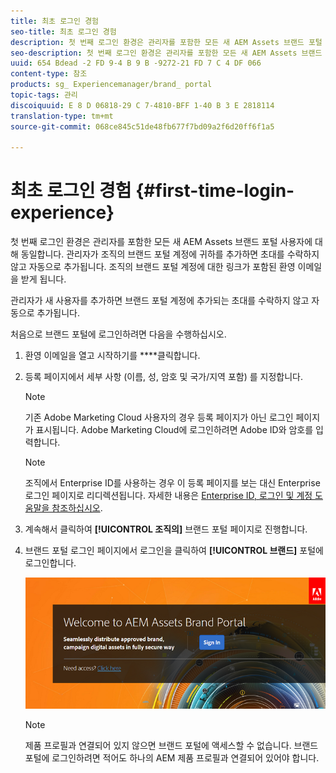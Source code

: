 ```yaml
---
title: 최초 로그인 경험
seo-title: 최초 로그인 경험
description: 첫 번째 로그인 환경은 관리자를 포함한 모든 새 AEM Assets 브랜드 포털 사용자에 대해 동일합니다. 관리자가 조직의 브랜드 포털 계정에 귀하를 추가하면 초대를 수락하지 않고 자동으로 추가됩니다. 조직의 브랜드 포털 계정에 대한 링크가 포함된 환영 이메일을 받게 됩니다.
seo-description: 첫 번째 로그인 환경은 관리자를 포함한 모든 새 AEM Assets 브랜드 포털 사용자에 대해 동일합니다. 관리자가 조직의 브랜드 포털 계정에 귀하를 추가하면 초대를 수락하지 않고 자동으로 추가됩니다. 조직의 브랜드 포털 계정에 대한 링크가 포함된 환영 이메일을 받게 됩니다.
uuid: 654 Bdead -2 FD 9-4 B 9 B -9272-21 FD 7 C 4 DF 066
content-type: 참조
products: sg_ Experiencemanager/brand_ portal
topic-tags: 관리
discoiquuid: E 8 D 06818-29 C 7-4810-BFF 1-40 B 3 E 2818114
translation-type: tm+mt
source-git-commit: 068ce845c51de48fb677f7bd09a2f6d20ff6f1a5

---
```



# 최초 로그인 경험 {#first-time-login-experience}

첫 번째 로그인 환경은 관리자를 포함한 모든 새 AEM Assets 브랜드 포털 사용자에 대해 동일합니다. 관리자가 조직의 브랜드 포털 계정에 귀하를 추가하면 초대를 수락하지 않고 자동으로 추가됩니다. 조직의 브랜드 포털 계정에 대한 링크가 포함된 환영 이메일을 받게 됩니다.

관리자가 새 사용자를 추가하면 브랜드 포털 계정에 추가되는 초대를 수락하지 않고 자동으로 추가됩니다.

처음으로 브랜드 포털에 로그인하려면 다음을 수행하십시오.

1. 환영 이메일을 열고 시작하기를 ****&#x200B;클릭합니다.

2. 등록 페이지에서 세부 사항 (이름, 성, 암호 및 국가/지역 포함) 를 지정합니다.
   >[!NOTE]
   >
   >기존 Adobe Marketing Cloud 사용자의 경우 등록 페이지가 아닌 로그인 페이지가 표시됩니다. Adobe Marketing Cloud에 로그인하려면 Adobe ID와 암호를 입력합니다.

   >[!NOTE]
   >
   >조직에서 Enterprise ID를 사용하는 경우 이 등록 페이지를 보는 대신 Enterprise 로그인 페이지로 리디렉션됩니다. 자세한 내용은 [Enterprise ID, 로그인 및 계정 도움말을 참조하십시오](https://helpx.adobe.com/in/enterprise/kb/enterprise-id-faq.html).

3. 계속해서 클릭하여 **[!UICONTROL 조직의]** 브랜드 포털 페이지로 진행합니다.
4. 브랜드 포털 로그인 페이지에서 로그인을 클릭하여 **[!UICONTROL 브랜드]** 포털에 로그인합니다.

   ![브랜드 포털 로그인 페이지](assets/signin-onboarding.png)

   >[!NOTE]
   >
   >제품 프로필과 연결되어 있지 않으면 브랜드 포털에 액세스할 수 없습니다. 브랜드 포털에 로그인하려면 적어도 하나의 AEM 제품 프로필과 연결되어 있어야 합니다.
